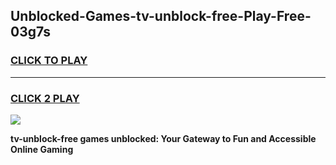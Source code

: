 
## Unblocked-Games-tv-unblock-free-Play-Free-03g7s
<h3>
<a href="https://premium76.site?title=tv-unblock-free&ref=23A">CLICK TO PLAY</a></h3>
<hr>

<h3>
<a href="https://premium76.site?title=tv-unblock-free&ref=23A">CLICK 2 PLAY</a>
  
</h3>

<a href="https://premium76.site?title=tv-unblock-free&ref=23A"><img src="https://clearcache.store/games.png"></a>


**tv-unblock-free games unblocked: Your Gateway to Fun and Accessible Online Gaming**

